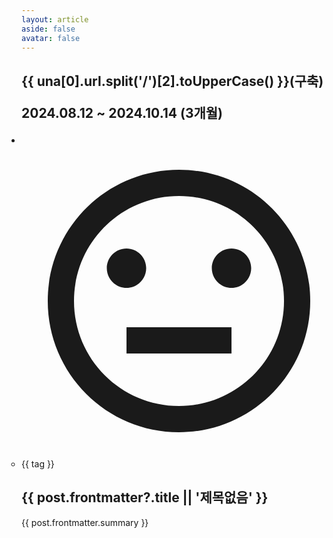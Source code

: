 ```yaml
---
layout: article
aside: false
avatar: false
---
```


<script setup>
import { data as una } from './si.data.js'
import Avatar from '../../../.vitepress/theme/components/Avatar.vue'
</script>

<section v-if="una.length">
  <h1 class="mt-12 mb-8 !text-3xl font-bold">
    {{ una[0].url.split('/')[2].toUpperCase() }}(구축) 
    <p class="!text-sm !my-0 !mt-2 text-gray-500">2024.08.12 ~ 2024.10.14 (3개월)</p>
  </h1>
  <ul class="grid grid-cols-1 gap-4 !px-0 !list-none sm:grid-cols-2 lg:grid-cols-3"> 
    <li v-for="post in una" class="mb-6 border"> 
      <div class="group relative overflow-hidden">
        <a :href="post.url.replace('/pages','')" class="block aspect-[5/4] border-b">
          <img v-if="post.frontmatter?.thumbnail" :src="post.frontmatter.thumbnail" class="object-cover w-full h-full" />
          <div v-else class="flex justify-center items-center w-full h-full bg-zinc-100 text-zinc-300">
            <div class="w-full h-full max-w-40 max-h-40 p-4">
              <svg xmlns="http://www.w3.org/2000/svg" viewBox="0 0 24 24" fill="currentColor"><path d="M12 22C6.47715 22 2 17.5228 2 12C2 6.47715 6.47715 2 12 2C17.5228 2 22 6.47715 22 12C22 17.5228 17.5228 22 12 22ZM12 20C16.4183 20 20 16.4183 20 12C20 7.58172 16.4183 4 12 4C7.58172 4 4 7.58172 4 12C4 16.4183 7.58172 20 12 20ZM8 14H16V16H8V14ZM8 11C7.17157 11 6.5 10.3284 6.5 9.5C6.5 8.67157 7.17157 8 8 8C8.82843 8 9.5 8.67157 9.5 9.5C9.5 10.3284 8.82843 11 8 11ZM16 11C15.1716 11 14.5 10.3284 14.5 9.5C14.5 8.67157 15.1716 8 16 8C16.8284 8 17.5 8.67157 17.5 9.5C17.5 10.3284 16.8284 11 16 11Z"></path></svg>
            </div>
          </div>
        </a>
        <div class="absolute top-0 -bottom-2 inset-x-0 flex justify-between items-end px-4 pb-6 pointer-events-none bg-gradient-to-t group-hover:from-zinc-900/80 group-hover:to-zinc-900/0">
          <Avatar :name="post.frontmatter.author" :date="post.frontmatter.created" type="minimal" class="avatar w-fit pointer-events-auto" />
        </div>
      </div>
      <ul v-if="post.frontmatter.tags" class="!my-4 !px-4 border-b">
        <li v-for="tag in post.frontmatter.tags" class="inline-block mr-1 mb-1.5 last:mb-4">
          <a :href="`/tags/${tag}`" class="block px-2 rounded-2xl text-sm leading-6 bg-zinc-100 dark:bg-zinc-700">{{ tag }}</a>
        </li>
      </ul>
      <a :href="post.url.replace('/pages','')">
        <h1 class="!mx-4 !text-2xl !leading-snug !font-bold">{{ post.frontmatter?.title || '제목없음' }}</h1>
        <p class="!mx-4 mb-5 line-clamp-4 text-sm font-normal !leading-6">{{ post.frontmatter.summary }}</p>
      </a>
    </li>
  </ul>
</section>

<style scoped>
  section {
    word-break: keep-all;
  }
  section ul {
    padding-inline-start: 0;
  }
  section ul li {
    margin-top: 0;
  }
  section a, section a:hover {
    color: inherit;
    text-decoration: inherit;
  }
  .avatar :deep(a ~ div) {
    opacity: 0;
  }
  .avatar :deep(a), .avatar :deep(a:hover), .avatar :deep(span) {
    color: #fff;
  }
  @media (hover: hover) {
    .group:hover .avatar :deep(a ~ div) {
      opacity: 1;
    }
  }
</style>
